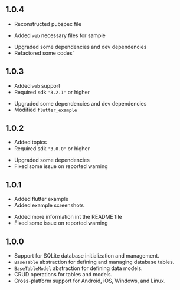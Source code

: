 ## 1.0.4

* Reconstructed pubspec file
+ Added `web` necessary files for sample
* Upgraded some dependencies and dev dependencies
* Refactored some codes`

## 1.0.3

+ Added `web` support
+ Required sdk `'3.2.1'` or higher
* Upgraded some dependencies and dev dependencies
* Modified `flutter_example`

## 1.0.2

+ Added topics
+ Required sdk `'3.0.0'` or higher
* Upgraded some dependencies
* Fixed some issue on reported warning

## 1.0.1

+ Added flutter example
+ Added example screenshots
* Added more information int the README file
* Fixed some issue on reported warning

## 1.0.0

- Support for SQLite database initialization and management.
- `BaseTable` abstraction for defining and managing database tables.
- `BaseTableModel` abstraction for defining data models.
- CRUD operations for tables and models.
- Cross-platform support for Android, iOS, Windows, and Linux.